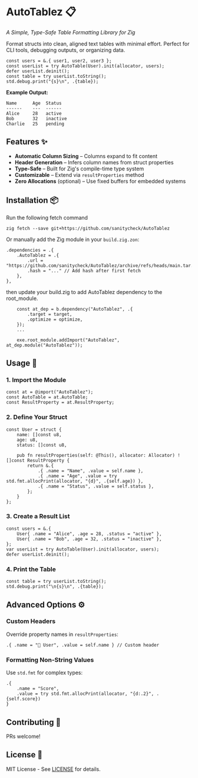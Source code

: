 # AutoTablez 📋  
*A Simple, Type-Safe Table Formatting Library for Zig*

Format structs into clean, aligned text tables with minimal effort. Perfect for CLI tools, debugging outputs, or organizing data.

```zig
const users = &.{ user1, user2, user3 };
const userList = try AutoTable(User).init(allocator, users);
defer userList.deinit();
const table = try userList.toString();
std.debug.print("{s}\n", .{table});
```

**Example Output:**  
```
Name      Age  Status  
------    ---  ------  
Alice     28   active  
Bob       32   inactive  
Charlie   25   pending
```

## Features ✨  
- **Automatic Column Sizing** – Columns expand to fit content  
- **Header Generation** – Infers column names from struct properties  
- **Type-Safe** – Built for Zig's compile-time type system  
- **Customizable** – Extend via `resultProperties` method  
- **Zero Allocations** (optional) – Use fixed buffers for embedded systems  

## Installation 📦  
Run the following fetch command
```
zig fetch --save git+https://github.com/sanitycheck/AutoTablez
```
Or manually add the Zig module in your `build.zig.zon`:  
```zig
.dependencies = .{
    .AutoTablez = .{
        .url = "https://github.com/sanitycheck/AutoTablez/archive/refs/heads/main.tar.gz",
        .hash = "..." // Add hash after first fetch
    },
},
```
then update your build.zig to add AutoTablez dependency to the root_module.
```zig
    const at_dep = b.dependency("AutoTablez", .{
        .target = target,
        .optimize = optimize,
    });
    ...

    exe.root_module.addImport("AutoTablez", at_dep.module("AutoTablez"));
```
## Usage 🚀  
### 1. Import the Module
```zig
const at = @import("AutoTablez");
const AutoTable = at.AutoTable;
const ResultProperty = at.ResultProperty;
```
### 2. Define Your Struct  
```zig
const User = struct {
    name: []const u8,
    age: u8,
    status: []const u8,

    pub fn resultProperties(self: @This(), allocator: Allocator) ![]const ResultProperty {
        return &.{
            .{ .name = "Name", .value = self.name },
            .{ .name = "Age", .value = try std.fmt.allocPrint(allocator, "{d}", .{self.age}) },
            .{ .name = "Status", .value = self.status },
        };
    }
};
```

### 3. Create a Result List  
```zig
const users = &.{
    User{ .name = "Alice", .age = 28, .status = "active" },
    User{ .name = "Bob", .age = 32, .status = "inactive" },
};
var userList = try AutoTable(User).init(allocator, users);
defer userList.deinit();
```

### 4. Print the Table  
```zig
const table = try userList.toString();
std.debug.print("\n{s}\n", .{table});
```

## Advanced Options ⚙️  

### Custom Headers  
Override property names in `resultProperties`:  
```zig
.{ .name = "👑 User", .value = self.name } // Custom header
```

### Formatting Non-String Values  
Use `std.fmt` for complex types:  
```zig
.{ 
    .name = "Score", 
    .value = try std.fmt.allocPrint(allocator, "{d:.2}", .{self.score}) 
}
```

## Contributing 🤝  
PRs welcome!

## License 📄  
MIT License - See [LICENSE](LICENSE) for details.